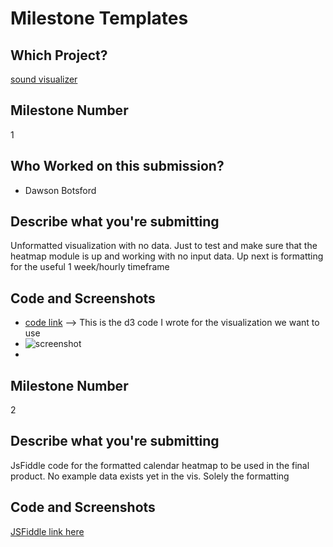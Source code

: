 # Milestone Templates

## Which Project?
[sound visualizer](https://github.com/dawsonbotsford/soundvisualizer)

## Milestone Number
1

## Who Worked on this submission?
* Dawson Botsford

## Describe what you're submitting
Unformatted visualization with no data. Just to test and make sure that the heatmap module is up and working with no input data. Up next is formatting for the useful 1 week/hourly timeframe

## Code and Screenshots
* [code link](https://github.com/dawsonbotsford/soundvisualizer/blob/master/calendar/tests/calendar.html) --> This is the d3 code I wrote for the visualization we want to use
* ![screenshot](http://i.imgur.com/UNbiXKO.png)
* 

## Milestone Number
2

## Describe what you're submitting
JsFiddle code for the formatted calendar heatmap to be used in the final product. No example data exists yet in the vis. Solely the formatting

## Code and Screenshots
[JSFiddle link here](http://jsfiddle.net/nnpyr3t7/)


